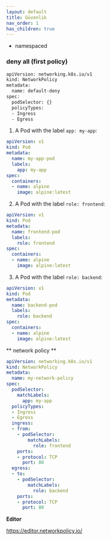 ```yaml
---
layout: default
title: Güvenlik
nav_order: 1
has_children: true
---
```



* namespaced 
### deny all (first policy)

```bash
apiVersion: networking.k8s.io/v1
kind: NetworkPolicy
metadata:
  name: default-deny
spec:
  podSelector: {}
  policyTypes:
  - Ingress
  - Egress

```


1. A Pod with the label `app: my-app`:
```yaml
apiVersion: v1
kind: Pod
metadata:
  name: my-app-pod
  labels:
    app: my-app
spec:
  containers:
  - name: alpine
    image: alpine:latest
```

2. A Pod with the label `role: frontend`:
```yaml
apiVersion: v1
kind: Pod
metadata:
  name: frontend-pod
  labels:
    role: frontend
spec:
  containers:
  - name: alpine
    image: alpine:latest
```

3. A Pod with the label `role: backend`:
```yaml
apiVersion: v1
kind: Pod
metadata:
  name: backend-pod
  labels:
    role: backend
spec:
  containers:
  - name: alpine
    image: alpine:latest
```

** network policy **

```yaml
apiVersion: networking.k8s.io/v1
kind: NetworkPolicy
metadata:
  name: my-network-policy
spec:
  podSelector:
    matchLabels:
      app: my-app
  policyTypes:
  - Ingress
  - Egress
  ingress:
  - from:
    - podSelector:
        matchLabels:
          role: frontend
    ports:
    - protocol: TCP
      port: 80
  egress:
  - to:
    - podSelector:
        matchLabels:
          role: backend
    ports:
    - protocol: TCP
      port: 80

```

**Editor**

https://editor.networkpolicy.io/